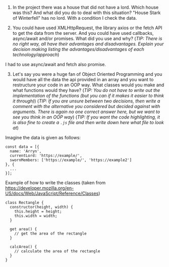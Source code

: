 1. In the project there was a house that did not have a lord. Which house was this? And what did you do to deal with this situation?
   "House Stark of Winterfell" has no lord.
   With a condition I check the data.

2. You could have used XMLHttpRequest, the library axios or the fetch API to get the data from the server. And you could have used callbacks, async/await and/or promises. What did you use and why?
   (_TIP: There is no right way, all have their advantages and disadvantages. Explain your decision making listing the advantages/disadvantages of each technology/approach_)

I had to use async/await and fetch also promise.

3. Let's say you were a huge fan of Object Oriented Programming and you would have all the data the api provided in an array and you want to restructure your code in an OOP way. What classes would you make and what functions would they have?
   (_TIP: You do not have to write out the implementation of the functions (but you can if it makes it easier to think it through)_)
   (_TIP: If you are unsure between two decisions, then write a comment with the alternative you considered but decided against with arguments. There is again no one correct answer here, but we want to see you think in an OOP way_)
   (_TIP: If you want the code highlighting, it is also fine to create a `.js` file and then write down here what file to look at_)

Imagine the data is given as follows:

```
const data = [{
  name: 'Arryn',
  currentLord: 'https://example/',
  swornMembers: ['https://example/', 'https://example2']
}, {
  ...
}];
```

Example of how to write the classes (taken from <https://developer.mozilla.org/en-US/docs/Web/JavaScript/Reference/Classes>)

```
class Rectangle {
  constructor(height, width) {
    this.height = height;
    this.width = width;
  }

  get area() {
    // get the area of the rectangle
  }

  calcArea() {
    // calculate the area of the rectangle
  }
}
```

